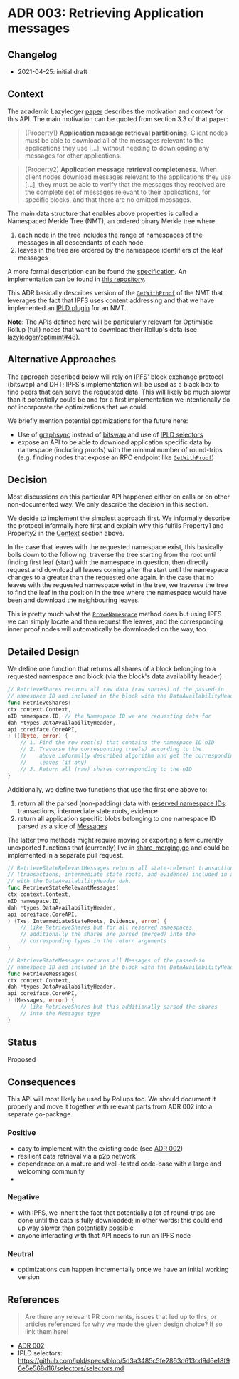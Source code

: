 # ADR 003: Retrieving Application messages

## Changelog

- 2021-04-25: initial draft

## Context

The academic Lazyledger [paper](https://arxiv.org/abs/1905.09274) describes the motivation and context for this API.
The main motivation can be quoted from section 3.3 of that paper:

> (Property1) **Application message retrieval partitioning.** Client nodes must be able to download all of the messages relevant to the applications they use [...], without needing to downloading any messages for other applications.

> (Property2) **Application message retrieval completeness.** When client nodes download messages relevant to the applications they use [...], they must be able to verify that the messages they received are the complete set of messages relevant to their applications, for specific
blocks, and that there are no omitted messages.



The main data structure that enables above properties is called a Namespaced Merkle Tree (NMT), an ordered binary Merkle tree where:
1. each node in the tree includes the range of namespaces of the messages in all descendants of each node
2. leaves in the tree are ordered by the  namespace identifiers of the leaf messages

A more formal description can be found the [specification](https://github.com/lazyledger/lazyledger-specs/blob/de5f4f74f56922e9fa735ef79d9e6e6492a2bad1/specs/data_structures.md#namespace-merkle-tree).
An implementation can be found in [this repository](https://github.com/lazyledger/nmt).

This ADR basically describes version of the [`GetWithProof`](https://github.com/lazyledger/nmt/blob/ddcc72040149c115f83b2199eafabf3127ae12ac/nmt.go#L193-L196) of the NMT that leverages the fact that IPFS uses content addressing and that we have implemented an [IPLD plugin](https://github.com/lazyledger/lazyledger-core/tree/37502aac69d755c189df37642b87327772f4ac2a/p2p/ipld) for an NMT.

**Note**: The APIs defined here will be particularly relevant for Optimistic Rollup (full) nodes that want to download their Rollup's data (see [lazyledger/optimint#48](https://github.com/lazyledger/optimint/issues/48)).

## Alternative Approaches

The approach described below will rely on IPFS' block exchange protocol (bitswap) and DHT; IPFS's implementation will be used as a black box to find peers that can serve the requested data.
This will likely be much slower than it potentially could be and for a first implementation we intentionally do not incorporate the optimizations that we could.

We briefly mention potential optimizations for the future here:
- Use of [graphsync](https://github.com/ipld/specs/blob/5d3a3485c5fe2863d613cd9d6e18f96e5e568d16/block-layer/graphsync/graphsync.md) instead of [bitswap](https://docs.ipfs.io/concepts/bitswap/) and use of [IPLD selectors](https://github.com/ipld/specs/blob/5d3a3485c5fe2863d613cd9d6e18f96e5e568d16/design/history/exploration-reports/2018.10-selectors-design-goals.md)
- expose an API to be able to download application specific data by namespace (including proofs) with the minimal number of round-trips (e.g. finding nodes that expose an RPC endpoint like [`GetWithProof`](https://github.com/lazyledger/nmt/blob/ddcc72040149c115f83b2199eafabf3127ae12ac/nmt.go#L193-L196))

## Decision

Most discussions on this particular API happened either on calls or on other non-documented way.
We only describe the decision in this section.

We decide to implement the simplest approach first.
We informally describe the protocol informally here first and explain why this fulfils Property1 and Property2 in the [Context](#context) section above.

In the case that leaves with the requested namespace exist, this basically boils down to the following: traverse the tree starting from the root until finding first leaf (start) with the namespace in question, then directly request and download all leaves coming after the start until the namespace changes to a greater than the requested one again.
In the case that no leaves with the requested namespace exist in the tree, we traverse the tree to find the leaf in the position in the tree where the namespace would have been and download the neighbouring leaves.

This is pretty much what the [`ProveNamespace`](https://github.com/lazyledger/nmt/blob/ddcc72040149c115f83b2199eafabf3127ae12ac/nmt.go#L132-L146) method does but using IPFS we can simply locate and then request the leaves, and the corresponding inner proof nodes will automatically be downloaded on the way, too.

## Detailed Design

We define one function that returns all shares of a block belonging to a requested namespace and block (via the block's data availability header).

```go
// RetrieveShares returns all raw data (raw shares) of the passed-in
// namespace ID and included in the block with the DataAvailabilityHeader dah.
func RetrieveShares(
ctx context.Context,
nID namespace.ID, // the Namespace ID we are requesting data for
dah *types.DataAvailabilityHeader,
api coreiface.CoreAPI,
) ([]byte, error) {
	// 1. Find the row root(s) that contains the namespace ID nID
	// 2. Traverse the corresponding tree(s) according to the
	//    above informally described algorithm and get the corresponding
	//    leaves (if any)
	// 3. Return all (raw) shares corresponding to the nID
}

```

Additionally, we define two functions that use the first one above to:
1. return all the parsed (non-padding) data with [reserved namespace IDs](https://github.com/lazyledger/lazyledger-specs/blob/de5f4f74f56922e9fa735ef79d9e6e6492a2bad1/specs/consensus.md#reserved-namespace-ids): transactions, intermediate state roots, evidence
2. return all application specific blobs belonging to one namespace ID parsed as a slice of [Messages](https://github.com/lazyledger/lazyledger-specs/blob/de5f4f74f56922e9fa735ef79d9e6e6492a2bad1/specs/data_structures.md#message)

The latter two methods might require moving or exporting a few currently unexported functions that (currently) live in [share_merging.go](https://github.com/lazyledger/lazyledger-core/blob/1a08b430a8885654b6e020ac588b1080e999170c/types/share_merging.go#L57-L76) and could be implemented in a separate pull request.

```go
// RetrieveStateRelevantMessages returns all state-relevant transactions
// (transactions, intermediate state roots, and evidence) included in a block
// with the DataAvailabilityHeader dah.
func RetrieveStateRelevantMessages(
ctx context.Context,
nID namespace.ID,
dah *types.DataAvailabilityHeader,
api coreiface.CoreAPI,
) (Txs, IntermediateStateRoots, Evidence, error) {
	// like RetrieveShares but for all reserved namespaces
	// additionally the shares are parsed (merged) into the
	// corresponding types in the return arguments
}
```

```go
// RetrieveStateMessages returns all Messages of the passed-in
// namespace ID and included in the block with the DataAvailabilityHeader dah.
func RetrieveMessages(
ctx context.Context,
dah *types.DataAvailabilityHeader,
api coreiface.CoreAPI,
) (Messages, error) {
	// like RetrieveShares but this additionally parsed the shares
	// into the Messages type
}
```

## Status

Proposed

## Consequences

This API will most likely be used by Rollups too.
We should document it properly and move it together with relevant parts from ADR 002 into a separate go-package.

### Positive

- easy to implement with the existing code (see [ADR 002](https://github.com/lazyledger/lazyledger-core/blob/47d6c965704e102ae877b2f4e10aeab782d9c648/docs/lazy-adr/adr-002-ipld-da-sampling.md#detailed-design))
- resilient data retrieval via a p2p network
- dependence on a mature and well-tested code-base with a large and welcoming community
-

### Negative

- with IPFS, we inherit the fact that potentially a lot of round-trips are done until the data is fully downloaded; in other words: this could end up way slower than potentially possible
- anyone interacting with that API needs to run an IPFS node

### Neutral

- optimizations can happen incrementally once we have an initial working version

## References

> Are there any relevant PR comments, issues that led up to this, or articles referenced for why we made the given design choice? If so link them here!

- [ADR 002](./adr-002-ipld-da-sampling.md)
- IPLD selectors: https://github.com/ipld/specs/blob/5d3a3485c5fe2863d613cd9d6e18f96e5e568d16/selectors/selectors.md
